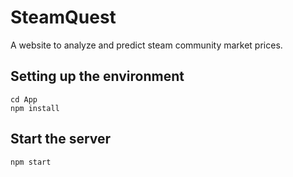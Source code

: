 # SteamQuest
A website to analyze and predict steam community market prices.

## Setting up the environment
```
cd App
npm install
```

## Start the server
```npm start``` 
